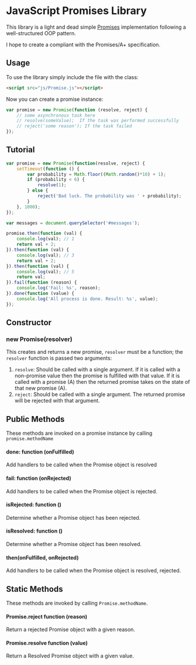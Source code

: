 # JavaScript Promises Library

This library is a light and dead simple [Promises](http://www.promisejs.org/) implementation following a 
well-structured OOP pattern.

I hope to create a compliant with the Promises/A+ specification.

## Usage
To use the library simply include the file with the class:

```html
<script src="js/Promise.js"></script>
```

Now you can create a promise instance:

```JavaScript
var promise = new Promise(function (resolve, reject) {
    // some asynchronous task here
    // resolve(someValue);  If the task was performed successfully
    // reject('some reason'); If the task failed
});
```

## Tutorial
```JavaScript
var promise = new Promise(function(resolve, reject) {
    setTimeout(function () {
        var probability = Math.floor((Math.random()*10) + 1);
        if (probability < 6) {
            resolve(1);
        } else {
            reject('Bad luck. The probability was ' + probability);
        }
    }, 1000);
});

var messages = document.querySelector('#messages');

promise.then(function (val) {
    console.log(val); // 1
    return val + 2;
}).then(function (val) {
    console.log(val); // 3
    return val + 2;
}).then(function (val) {
    console.log(val); // 5
    return val;
}).fail(function (reason) {
    console.log('Fail: %s', reason);
}).done(function (value) {
    console.log('All process is done. Result: %s', value);
});
```

## Constructor

### new Promise(resolver)

This creates and returns a new promise,  `resolver` must be a function;  the `resolver` function is passed two arguments:

 1. `resolve`: Should be called with a single argument.  If it is called with a non-promise value then the promise is fulfilled with that value.  If it is called with a promise (A) then the returned promise takes on the state of that new promise (A).
 2. `reject`: Should be called with a single argument.  The returned promise will be rejected with that argument.

## Public Methods

These methods are invoked on a promise instance by calling `promise.methodName`

#### done: function (onFulfilled)

Add handlers to be called when the Promise object is resolved

#### fail: function (onRejected)

Add handlers to be called when the Promise object is rejected. 

#### isRejected: function ()

Determine whether a Promise object has been rejected.

#### isResolved: function ()

Determine whether a Promise object has been resolved.

#### then(onFulfilled, onRejected)

Add handlers to be called when the Promise object is resolved, rejected.


## Static Methods

These methods are invoked by calling `Promise.methodName`.

#### Promise.reject function (reason)

Return a rejected Promise object with a given reason.

#### Promise.resolve function (value)

Return a Resolved Promise object with a given value.
